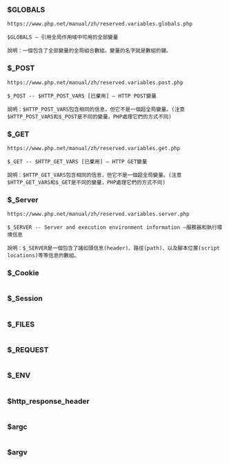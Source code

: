 ### $GLOBALS
```
https://www.php.net/manual/zh/reserved.variables.globals.php

$GLOBALS — 引用全局作用域中可用的全部變量

說明：一個包含了全部變量的全局組合數組。變量的名字就是數組的鍵。
```


### $_POST
```
https://www.php.net/manual/zh/reserved.variables.post.php

$_POST -- $HTTP_POST_VARS [已棄用] — HTTP POST變量

說明：$HTTP_POST_VARS包含相同的信息，但它不是一個超全局變量。(注意$HTTP_POST_VARS和$_POST是不同的變量，PHP處理它們的方式不同)
```

### $_GET
```
https://www.php.net/manual/zh/reserved.variables.get.php

$_GET -- $HTTP_GET_VARS [已棄用] — HTTP GET變量

說明：$HTTP_GET_VARS包含相同的信息，但它不是一個超全局變量。(注意$HTTP_GET_VARS和$_GET是不同的變量，PHP處理它們的方式不同)
```

### $_Server
```
https://www.php.net/manual/zh/reserved.variables.server.php

$_SERVER -- Server and execution environment information —服務器和執行環境信息

說明：$_SERVER是一個包含了諸如頭信息(header)、路徑(path)、以及腳本位置(script locations)等等信息的數組。
```

### $_Cookie
```

```

### $_Session
```

```

### $_FILES
```

```


### $_REQUEST
```

```


### $_ENV
```

```


### $http_response_header
```

```


### $argc
```

```

### $argv
```

```
